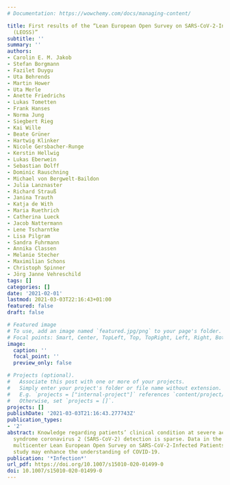 ```yaml
---
# Documentation: https://wowchemy.com/docs/managing-content/

title: First results of the “Lean European Open Survey on SARS-CoV-2-Infected Patients
  (LEOSS)”
subtitle: ''
summary: ''
authors:
- Carolin E. M. Jakob
- Stefan Borgmann
- Fazilet Duygu
- Uta Behrends
- Martin Hower
- Uta Merle
- Anette Friedrichs
- Lukas Tometten
- Frank Hanses
- Norma Jung
- Siegbert Rieg
- Kai Wille
- Beate Grüner
- Hartwig Klinker
- Nicole Gersbacher-Runge
- Kerstin Hellwig
- Lukas Eberwein
- Sebastian Dolff
- Dominic Rauschning
- Michael von Bergwelt-Baildon
- Julia Lanznaster
- Richard Strauß
- Janina Trauth
- Katja de With
- Maria Ruethrich
- Catherina Lueck
- Jacob Nattermann
- Lene Tscharntke
- Lisa Pilgram
- Sandra Fuhrmann
- Annika Classen
- Melanie Stecher
- Maximilian Schons
- Christoph Spinner
- Jörg Janne Vehreschild
tags: []
categories: []
date: '2021-02-01'
lastmod: 2021-03-03T22:16:43+01:00
featured: false
draft: false

# Featured image
# To use, add an image named `featured.jpg/png` to your page's folder.
# Focal points: Smart, Center, TopLeft, Top, TopRight, Left, Right, BottomLeft, Bottom, BottomRight.
image:
  caption: ''
  focal_point: ''
  preview_only: false

# Projects (optional).
#   Associate this post with one or more of your projects.
#   Simply enter your project's folder or file name without extension.
#   E.g. `projects = ["internal-project"]` references `content/project/deep-learning/index.md`.
#   Otherwise, set `projects = []`.
projects: []
publishDate: '2021-03-03T21:16:43.277743Z'
publication_types:
- '2'
abstract: Knowledge regarding patients’ clinical condition at severe acute respiratory
  syndrome coronavirus 2 (SARS-CoV-2) detection is sparse. Data in the international,
  multicenter Lean European Open Survey on SARS-CoV-2-Infected Patients (LEOSS) cohort
  study may enhance the understanding of COVID-19.
publication: '*Infection*'
url_pdf: https://doi.org/10.1007/s15010-020-01499-0
doi: 10.1007/s15010-020-01499-0
---
```


